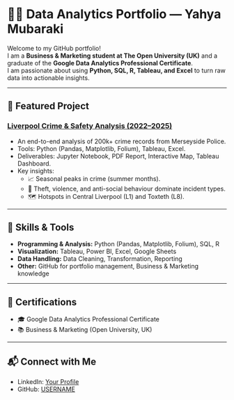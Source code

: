 # 👨‍💻 Data Analytics Portfolio — Yahya Mubaraki

Welcome to my GitHub portfolio!  
I am a **Business & Marketing student at The Open University (UK)** and a graduate of the **Google Data Analytics Professional Certificate**.  
I am passionate about using **Python, SQL, R, Tableau, and Excel** to turn raw data into actionable insights.

---

## 🔹 Featured Project

### [Liverpool Crime & Safety Analysis (2022–2025)](https://github.com/USERNAME/liverpool-crime-analysis)
- An end-to-end analysis of 200k+ crime records from Merseyside Police.  
- Tools: Python (Pandas, Matplotlib, Folium), Tableau, Excel.  
- Deliverables: Jupyter Notebook, PDF Report, Interactive Map, Tableau Dashboard.  
- Key insights:  
  - 📈 Seasonal peaks in crime (summer months).  
  - 🔐 Theft, violence, and anti-social behaviour dominate incident types.  
  - 🗺️ Hotspots in Central Liverpool (L1) and Toxteth (L8).  

---

## 🔹 Skills & Tools
- **Programming & Analysis:** Python (Pandas, Matplotlib, Folium), SQL, R  
- **Visualization:** Tableau, Power BI, Excel, Google Sheets  
- **Data Handling:** Data Cleaning, Transformation, Reporting  
- **Other:** GitHub for portfolio management, Business & Marketing knowledge  

---

## 🔹 Certifications
- 🎓 Google Data Analytics Professional Certificate  
- 📚 Business & Marketing (Open University, UK)  

---

## 📬 Connect with Me
- LinkedIn: [Your Profile](https://linkedin.com/in/Yahya-Mubaraki)  
- GitHub: [USERNAME](https://github.com/Metallicsteel)  
